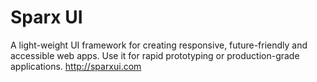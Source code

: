 Sparx UI
========

A light-weight UI framework for creating responsive, future-friendly and accessible web apps. Use it for rapid prototyping or production-grade applications. http://sparxui.com

